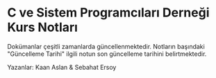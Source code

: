 # C ve Sistem Programcıları Derneği Kurs Notları

Dokümanlar çeşitli zamanlarda güncellenmektedir. Notların başındaki "Güncelleme Tarihi" ilgili notun son güncelleme tarihini belirtmektedir. 

Yazanlar: Kaan Aslan & Sebahat Ersoy


